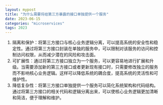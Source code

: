 ```yaml
---
layout: mypost
title: "为什么需要将给第三方暴露的接口单独提供一个服务"
date: 2023-06-15
categories: "microservices"
tags: 2023
---
```


1. 隔离和保护：将第三方接口与核心业务逻辑分离，可以提高系统的安全性和稳定性。通过将第三方接口封装在单独的服务中，可以限制对该服务的访问和控制访问权限，从而减少潜在的风险和攻击面。
2. 可扩展性：通过将第三方接口独立为一个服务，可以更容易地进行扩展和升级。当需要添加新的第三方接口或者更新现有接口时，只需要修改独立的服务而不影响核心业务逻辑。这样可以降低系统的耦合度，提高系统的灵活性和可维护性。
3. 降低复杂性：将第三方接口单独提供一个服务可以简化系统架构和代码结构。通过将第三方接口的相关代码和逻辑分离出来，可以使核心业务逻辑更加清晰和简洁，便于理解和维护。
